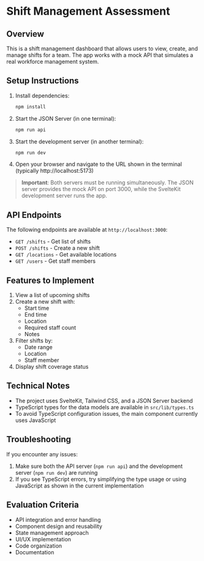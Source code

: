 # Shift Management Assessment

## Overview

This is a shift management dashboard that allows users to view, create, and manage shifts for a team. The app works with a mock API that simulates a real workforce management system.

## Setup Instructions

1. Install dependencies:

   ```bash
   npm install
   ```

2. Start the JSON Server (in one terminal):

   ```bash
   npm run api
   ```

3. Start the development server (in another terminal):

   ```bash
   npm run dev
   ```

4. Open your browser and navigate to the URL shown in the terminal (typically http://localhost:5173)

> **Important**: Both servers must be running simultaneously. The JSON server provides the mock API on port 3000, while the SvelteKit development server runs the app.

## API Endpoints

The following endpoints are available at `http://localhost:3000`:

- `GET /shifts` - Get list of shifts
- `POST /shifts` - Create a new shift
- `GET /locations` - Get available locations
- `GET /users` - Get staff members

## Features to Implement

1. View a list of upcoming shifts
2. Create a new shift with:
   - Start time
   - End time
   - Location
   - Required staff count
   - Notes
3. Filter shifts by:
   - Date range
   - Location
   - Staff member
4. Display shift coverage status

## Technical Notes

- The project uses SvelteKit, Tailwind CSS, and a JSON Server backend
- TypeScript types for the data models are available in `src/lib/types.ts`
- To avoid TypeScript configuration issues, the main component currently uses JavaScript

## Troubleshooting

If you encounter any issues:

1. Make sure both the API server (`npm run api`) and the development server (`npm run dev`) are running
2. If you see TypeScript errors, try simplifying the type usage or using JavaScript as shown in the current implementation

## Evaluation Criteria

- API integration and error handling
- Component design and reusability
- State management approach
- UI/UX implementation
- Code organization
- Documentation
